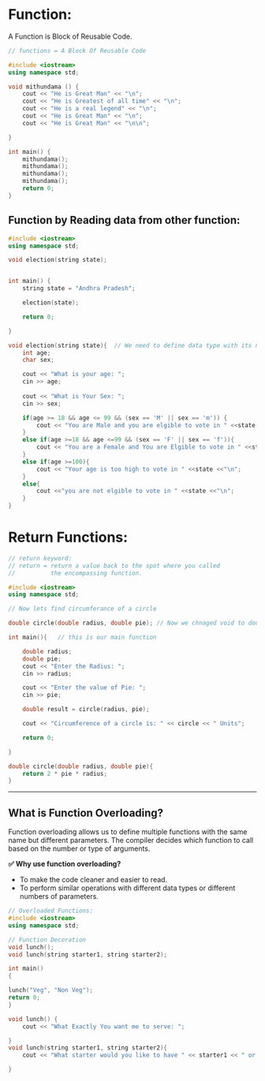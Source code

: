# Function:
A Function is Block of Reusable Code.

```cpp
// functions = A Block Of Reusable Code

#include <iostream>
using namespace std;

void mithundama () {
    cout << "He is Great Man" << "\n";
    cout << "He is Greatest of all time" << "\n";
    cout << "He is a real legend" << "\n";
    cout << "He is Great Man" << "\n";
    cout << "He is Great Man" << "\n\n";

}

int main() {
    mithundama();
    mithundama();
    mithundama();
    mithundama();
    return 0;
}

```
## Function by Reading data from other function:

```cpp
#include <iostream>
using namespace std;

void election(string state);


int main() {
    string state = "Andhra Pradesh";

    election(state);

    return 0;

}

void election(string state){  // We need to define data type with its name to read data from other function.
    int age;
    char sex;

    cout << "What is your age: ";
    cin >> age;
    
    cout << "What is Your Sex: ";
    cin >> sex;

    if(age >= 18 && age <= 99 && (sex == 'M' || sex == 'm')) {
        cout << "You are Male and you are elgible to vote in " <<state  <<"\n";
    }
    else if(age >=18 && age <=99 && (sex == 'F' || sex == 'f')){
        cout << "You are a Female and You are Elgible to vote in " <<state <<"\n";
    }
    else if(age >=100){
        cout << "Your age is too high to vote in " <<state <<"\n";
    }
    else{
        cout <<"you are not elgible to vote in " <<state <<"\n";
    }
}

```
# Return Functions:

```cpp
// return keyword:
// return = return a value back to the spot where you called
//          the encompassing function.

#include <iostream>
using namespace std;

// Now lets find circumferance of a circle 

double circle(double radius, double pie); // Now we chnaged void to double because of the o/p we need

int main(){   // this is our main function

    double radius;
    double pie;
    cout << "Enter the Radius: ";
    cin >> radius;

    cout << "Enter the value of Pie: ";
    cin >> pie;

    double result = circle(radius, pie);

    cout << "Circumference of a circle is: " << circle << " Units";

    return 0;

}

double circle(double radius, double pie){
    return 2 * pie * radius;
}

```

---
## What is Function Overloading?
Function overloading allows us to define multiple functions with the same name but different parameters. The compiler decides which function to call based on the number or type of arguments.

**✅ Why use function overloading?**
- To make the code cleaner and easier to read.
- To perform similar operations with different data types or different numbers of parameters.



```cpp
// Overloaded Functions:
#include <iostream>
using namespace std;

// Function Decoration
void lunch();
void lunch(string starter1, string starter2);

int main()
{

lunch("Veg", "Non Veg");
return 0;
}

void lunch() {
    cout << "What Exactly You want me to serve: ";

}
void lunch(string starter1, string starter2){
    cout << "What starter would you like to have " << starter1 << " or " << starter2;

}

```
